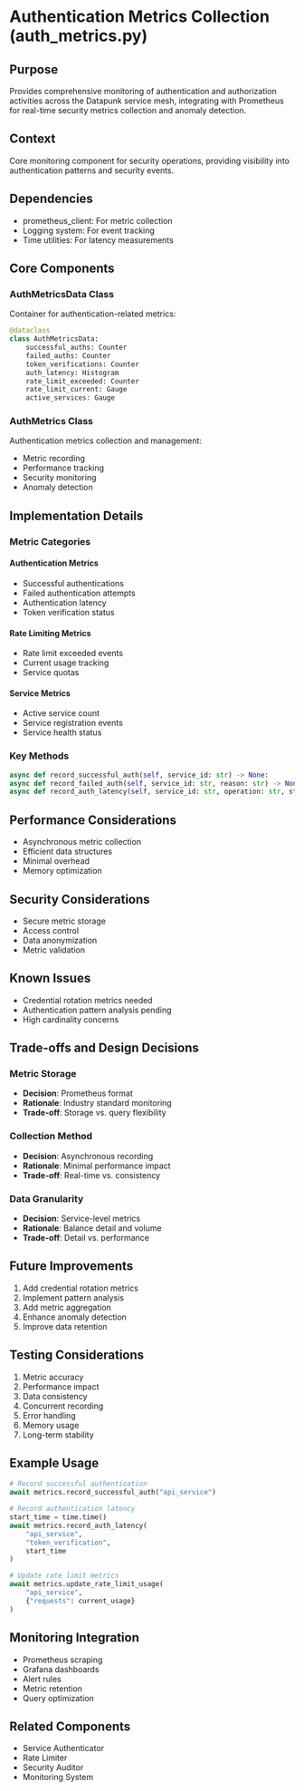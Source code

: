# Authentication Metrics Collection (auth_metrics.py)

## Purpose

Provides comprehensive monitoring of authentication and authorization activities across the Datapunk service mesh, integrating with Prometheus for real-time security metrics collection and anomaly detection.

## Context

Core monitoring component for security operations, providing visibility into authentication patterns and security events.

## Dependencies

- prometheus_client: For metric collection
- Logging system: For event tracking
- Time utilities: For latency measurements

## Core Components

### AuthMetricsData Class

Container for authentication-related metrics:

```python
@dataclass
class AuthMetricsData:
    successful_auths: Counter
    failed_auths: Counter
    token_verifications: Counter
    auth_latency: Histogram
    rate_limit_exceeded: Counter
    rate_limit_current: Gauge
    active_services: Gauge
```

### AuthMetrics Class

Authentication metrics collection and management:

- Metric recording
- Performance tracking
- Security monitoring
- Anomaly detection

## Implementation Details

### Metric Categories

#### Authentication Metrics

- Successful authentications
- Failed authentication attempts
- Authentication latency
- Token verification status

#### Rate Limiting Metrics

- Rate limit exceeded events
- Current usage tracking
- Service quotas

#### Service Metrics

- Active service count
- Service registration events
- Service health status

### Key Methods

```python
async def record_successful_auth(self, service_id: str) -> None:
async def record_failed_auth(self, service_id: str, reason: str) -> None:
async def record_auth_latency(self, service_id: str, operation: str, start_time: float) -> None:
```

## Performance Considerations

- Asynchronous metric collection
- Efficient data structures
- Minimal overhead
- Memory optimization

## Security Considerations

- Secure metric storage
- Access control
- Data anonymization
- Metric validation

## Known Issues

- Credential rotation metrics needed
- Authentication pattern analysis pending
- High cardinality concerns

## Trade-offs and Design Decisions

### Metric Storage

- **Decision**: Prometheus format
- **Rationale**: Industry standard monitoring
- **Trade-off**: Storage vs. query flexibility

### Collection Method

- **Decision**: Asynchronous recording
- **Rationale**: Minimal performance impact
- **Trade-off**: Real-time vs. consistency

### Data Granularity

- **Decision**: Service-level metrics
- **Rationale**: Balance detail and volume
- **Trade-off**: Detail vs. performance

## Future Improvements

1. Add credential rotation metrics
2. Implement pattern analysis
3. Add metric aggregation
4. Enhance anomaly detection
5. Improve data retention

## Testing Considerations

1. Metric accuracy
2. Performance impact
3. Data consistency
4. Concurrent recording
5. Error handling
6. Memory usage
7. Long-term stability

## Example Usage

```python
# Record successful authentication
await metrics.record_successful_auth("api_service")

# Record authentication latency
start_time = time.time()
await metrics.record_auth_latency(
    "api_service",
    "token_verification",
    start_time
)

# Update rate limit metrics
await metrics.update_rate_limit_usage(
    "api_service",
    {"requests": current_usage}
)
```

## Monitoring Integration

- Prometheus scraping
- Grafana dashboards
- Alert rules
- Metric retention
- Query optimization

## Related Components

- Service Authenticator
- Rate Limiter
- Security Auditor
- Monitoring System
